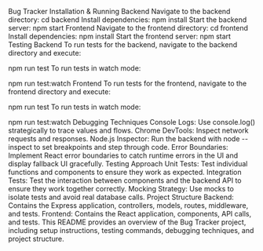 Bug Tracker
Installation & Running
Backend
Navigate to the backend directory:
cd backend
Install dependencies:
npm install
Start the backend server:
npm start
Frontend
Navigate to the frontend directory:
cd frontend
Install dependencies:
npm install
Start the frontend server:
npm start
Testing
Backend
To run tests for the backend, navigate to the backend directory and execute:

npm run test
To run tests in watch mode:

npm run test:watch
Frontend
To run tests for the frontend, navigate to the frontend directory and execute:

npm run test
To run tests in watch mode:

npm run test:watch
Debugging Techniques
Console Logs: Use console.log() strategically to trace values and flows.
Chrome DevTools: Inspect network requests and responses.
Node.js Inspector: Run the backend with node --inspect to set breakpoints and step through code.
Error Boundaries: Implement React error boundaries to catch runtime errors in the UI and display fallback UI gracefully.
Testing Approach
Unit Tests: Test individual functions and components to ensure they work as expected.
Integration Tests: Test the interaction between components and the backend API to ensure they work together correctly.
Mocking Strategy: Use mocks to isolate tests and avoid real database calls.
Project Structure
Backend: Contains the Express application, controllers, models, routes, middleware, and tests.
Frontend: Contains the React application, components, API calls, and tests.
This README provides an overview of the Bug Tracker project, including setup instructions, testing commands, debugging techniques, and project structure.
